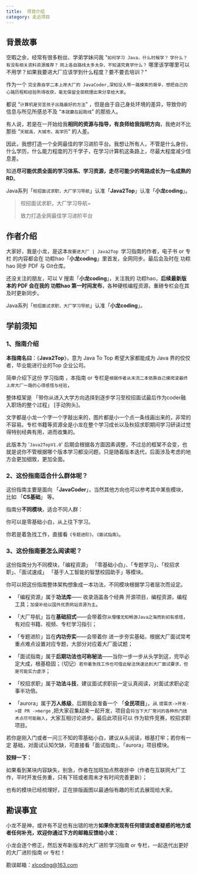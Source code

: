```yaml
---
title:  项目介绍
category: 走近项目
---
```


## 背景故事

空暇之余，经常有很多粉丝、学弟学妹问我 "`如何学习 Java，什么时候学？` `学什么？` `有没有相关资料资源推荐？` `网上各自路线太多太杂，不知道究竟学什么？` 哪里该学哪里可以不用学？如果我要进大厂应该学到什么程度？要不要去培训？"

作为一个 `完全靠自学二本上岸大厂的 JavaCoder,深知没人带一路摸索的艰辛，想把自己的心路历程和经验所得收获，毫无保留全部梳理出来分享给大家`。

都说 “`计算机是穷苦孩子出路最好的方法`” ，但是由于自己身处环境的差异，导致你的信息与所见所感总不及 “`本就赢在起跑线`” 的那些人。

有人说，若是在一开始给我**相同的资源与指导，有良师给我指明方向**，我绝对不比 那些 “`天赋高，大城市，高学历`“ 的人差。

因此，我想打造一个全网最佳的学习进阶平台。我想让所有人，不管是什么身份，什么学历，什么能力程度的万千学子，在学习计算机这条路上，尽最大程度减少信息差。

知道**尽可能优质全面的学习体系、学习资源，走尽可能少的弯路成长为一名成熟的RD**。

Java系列「`校招面试求职，大厂学习导航`」认准「**Java2Top**」认准「**小龙coding**」。

> 校招面试求职，大厂学习导航~
>
> 致力打造全网最佳学习进阶平台

## 作者介绍

⼤家好，我是小龙，是这本`我要进大厂 | Java2Top `学习指南的作者，电⼦书 or 专栏  的内容都会在 功粽hao「**小龙coding**」⾥首发，全网同步。最后会及时在 功粽hao 同步 PDF 与 Git仓库。

还没关注的朋友，可以 V 搜索「**小龙coding**」，关注我的 功粽hao，**后续最新版本的 PDF 会在我的 功粽hao 第⼀时间发布**，各种硬核编程资源，重磅专栏会在其及时更新同步。

Java系列「`校招面试求职，大厂学习导航`」认准「**小龙coding**」。

## 学前须知

### 1、指南介绍

**本指南名曰**：《**Java2Top**》，意为 Java To Top 希望大家都能成为 Java 界的佼佼者，毕业能进行业的Top 企业公司。

简单介绍下这份 学习指南 ，本指南 or 专栏是`根据作者从末流二本依靠自己摸爬滚最终上岸大厂一路的心得感悟与经验`，

整体框架是 「带你从进入大学方向选择到逐步学习至校招面试最后作为coder融入职场的整个过程」 [手动狗头]。

⽂字都是⼩龙⼀个字⼀个字敲出来的，图⽚都是⼩⼀个点⼀条线画出来的，⾮常的不容易。专栏书籍等资源全是小龙在整个学习成长以及秋招求职期间学习研读过觉得特别经典有用，进而收集的。

此版本为 '`Java2TopV1.0`' 后期会根据各方面因素调整，不过总的框架不会变，也就是说你不管根据哪个版本学习都没问题，只是随着版本迭代，后面涉及考虑的地方会更加细致，更加全面。

### 2、这份指南适合什么群体呢？

这份指南主要是面向 「**JavaCoder**」，当然其他方向也可以参考其中某些模块，比如 「**CS基础**」 等。

指南分**不同模块**，适合不同人群：

你可以是零基础小白，从上往下学习。

你若是着急找工作，直接看`《专题进阶》`、`《面试指南》`。

### 3、这份指南要怎么阅读呢？

这份指南分为不同模块，「编程资源」 「零基础小白」、「专题学习」、「校招求职」、「面试速成」 「基于人工智能的智慧校园助手」等模块。

你可以把这份指南整体架构想象成一本功法，不同模块根据学习者层次而设定。

- 「编程资源」属于**功法库**—— 收录涵盖各个经典 开源项目，编程资源，编程工具；`加餐补给以国外优质网站资源为主`。
- 「大厂导航」旨在**基础招式**——会带着你`从懵懂无知畅游Java之海而到初有感悟`，有对应书籍、视频、专栏学习指引；

- 「专题进阶」旨在**内功夯实**——会带着你 进一步夯实基础，根据大厂面试常考重点难点设置对应专题，大部分对应着大厂面试题；

- 「面试指南」属于**后期功法也可称秘法**——当你一步一步从头学到这，完毕必定大成，根基稳固；（切记）`若你着急找工作也可借此秘法快速达到大厂面试要求，但是可能实力虚浮`；

- 「校招求职」属于**功法斗技**，建议面试求职前一定认真阅读，对面试求职必定事半功倍。
- 「aurora」属于**万人练级**，后期我会准备一个 「**全民项目**」，从 `提需求->开发->提 PR ->merge` ,把大家召集起来一起开发，项目会`将当下大厂常问的各种热门技术点尽可能融入`，大家互相讨论进步。最后此项目可以 作为软件竞赛，校招求职项目。

若你是刚入门或者一问三不知的零基础小白，建议从头阅读，根基打牢；若你有一定	基础，对面试认知欠缺，可直接看「面试指南」、「aurora」项目模块。

**狡辩一下：**

如果看到某块内容缺失，别急，作者在加班加点熬夜肝中（作者在互联网大厂工作，平时开发任务重，只有下班或者周末才有时间完善更新）；

也有的模块已经梳理好，正在排版画图以最通俗有趣的形式去展现给大家。

## 勘误事宜

小龙不是神，或许有不足也有出错的地方**如果你发现有任何错误或者疑惑的地方或者任何补充，欢迎你通过下⽅的邮箱反馈给⼩龙**；

小龙会逐个修正，然后发布新版本的大厂进阶学习指南  or 专栏，⼀起迭代出更好的大厂进阶指南 or 专栏！

勘误邮箱：xlcoding@163.com